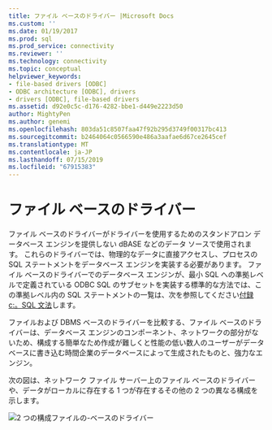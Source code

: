 ```yaml
---
title: ファイル ベースのドライバー |Microsoft Docs
ms.custom: ''
ms.date: 01/19/2017
ms.prod: sql
ms.prod_service: connectivity
ms.reviewer: ''
ms.technology: connectivity
ms.topic: conceptual
helpviewer_keywords:
- file-based drivers [ODBC]
- ODBC architecture [ODBC], drivers
- drivers [ODBC], file-based drivers
ms.assetid: d92e0c5c-d176-4282-bbe1-d449e2223d50
author: MightyPen
ms.author: genemi
ms.openlocfilehash: 803da51c8507faa47f92b295d3749f00317bc413
ms.sourcegitcommit: b2464064c0566590e486a3aafae6d67ce2645cef
ms.translationtype: MT
ms.contentlocale: ja-JP
ms.lasthandoff: 07/15/2019
ms.locfileid: "67915383"
---
```

# <a name="file-based-drivers"></a>ファイル ベースのドライバー
ファイル ベースのドライバーがドライバーを使用するためのスタンドアロン データベース エンジンを提供しない dBASE などのデータ ソースで使用されます。 これらのドライバーでは、物理的なデータに直接アクセスし、プロセスの SQL ステートメントをデータベース エンジンを実装する必要があります。 ファイル ベースのドライバーでのデータベース エンジンが、最小 SQL への準拠レベルで定義されている ODBC SQL のサブセットを実装する標準的な方法では、この準拠レベル内の SQL ステートメントの一覧は、次を参照してください[付録 c:。SQL 文法](../../odbc/reference/appendixes/appendix-c-sql-grammar.md)します。  
  
 ファイルおよび DBMS ベースのドライバーを比較する、ファイル ベースのドライバーは、データベース エンジンのコンポーネント、ネットワークの部分がないため、構成する簡単なため作成が難しくと性能の低い数人のユーザーがデータベースに書き込む時間企業のデータベースによって生成されたものと、強力なエンジン。  
  
 次の図は、ネットワーク ファイル サーバー上のファイル ベースのドライバーや、データがローカルに存在する 1 つが存在するその他の 2 つの異なる構成を示します。  
  
 ![2 つの構成ファイルの&#45;ベースのドライバー](../../odbc/reference/media/pr06.gif "pr06")
